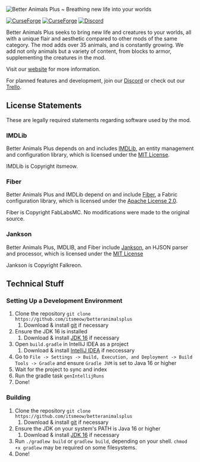 ![Better Animals Plus ~ Breathing new life into your worlds](https://i.imgur.com/Y8Q7ud0.png)

[![CurseForge](https://cf.way2muchnoise.eu/short_303557_downloads.svg?badge_style=for_the_badge)](https://minecraft.curseforge.com/projects/betteranimalsplus) [![CurseForge](https://cf.way2muchnoise.eu/versions/303557_all.svg?badge_style=for_the_badge)](https://minecraft.curseforge.com/projects/betteranimalsplus/files) [![Discord](https://img.shields.io/discord/494803762087591947?label=Discord&logo=discord&style=for-the-badge)](https://discord.betteranimalsplus.com/)

Better Animals Plus seeks to bring new life and creatures to your worlds, all with a unique flair and aesthetic compared to other mods of the same category. The mod adds over 35 animals, and is constantly growing. We add not only animals but a variety of content, from blocks to armor, supplementing the creatures in the mod.

Visit our [website](https://betteranimalsplus.com/) for more information.

For planned features and development, join our [Discord](https://discord.betteranimalsplus.com/) or check out our [Trello](https://trello.com/b/N9Zznyyf/better-animals-plus-minecraft-mod).

## License Statements

These are legally required statements regarding software used by the mod.

### IMDLib

Better Animals Plus depends on and includes [IMDLib](https://github.com/itsmeow/IMDLib), an entity management and configuration library, which is licensed under the [MIT License](https://github.com/itsmeow/IMDLib/blob/1.16/LICENSE).

IMDLib is Copyright itsmeow.

### Fiber

Better Animals Plus and IMDLib depend on and include [Fiber](https://github.com/FabLabsMC/fiber), a Fabric configuration library, which is licensed under the [Apache License 2.0](https://github.com/FabLabsMC/fiber/blob/master/LICENSE).

Fiber is Copyright FabLabsMC. No modifications were made to the original source.

### Jankson

Better Animals Plus, IMDLIB, and Fiber include [Jankson](https://github.com/falkreon/Jankson), an HJSON parser and processor, which is licensed under the [MIT License](https://github.com/falkreon/Jankson/blob/main/LICENSE)

Jankson is Copyright Falkreon.

## Technical Stuff

### Setting Up a Development Environment

1. Clone the repository `git clone https://github.com/itsmeow/betteranimalsplus`
    1. Download & install [git](https://git-scm.com/downloads) if necessary
2. Ensure the JDK 16 is installed
    1. Download & install [JDK 16](https://adoptopenjdk.net/?variant=openjdk16&jvmVariant=hotspot) if necessary
3. Open `build.gradle` in IntelliJ IDEA as a project
   1. Download & install [IntelliJ IDEA](https://www.jetbrains.com/idea/download/) if neccessary
4. Go to `File -> Settings -> Build, Execution, and Deployment -> Build Tools -> Gradle` and ensure `Gradle JVM` is set to Java 16 or higher
5. Wait for the project to sync and index
6. Run the gradle task `genIntellijRuns`
7. Done!

### Building

1. Clone the repository `git clone https://github.com/itsmeow/betteranimalsplus`
   1. Download & install [git](https://git-scm.com/downloads) if necessary
2. Ensure the JDK on your system's PATH is Java 16 or higher
   1. Download & install [JDK 16](https://adoptopenjdk.net/?variant=openjdk16&jvmVariant=hotspot) if necessary
3. Run `./gradlew build` or `gradlew build`, depending on your shell. `chmod +x gradlew` may be required on some filesystems.
4. Done!